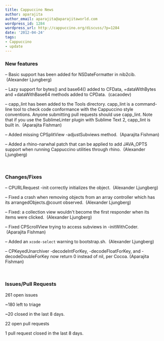 ```yaml
---
title: Cappuccino News
author: aparajita
author_email: aparajita@aparajitaworld.com
wordpress_id: 1284
wordpress_url: http://cappuccino.org/discuss/?p=1284
date: '2012-04-24'
tags:
- Cappuccino
- update
---
```



### New features

 &ndash; Basic support has been added for NSDateFormatter in nib2cib. &nbsp;(Alexander Ljungberg)

&ndash; Lazy support for bytes() and base64() added to CFData, +dataWithBytes and +dataWithBase64 methods added to CPData. &nbsp;(cacaodev)

&ndash; capp_lint has been added to the Tools directory. capp_lint is a command-line tool to check code conformance with the Cappuccino style conventions. Anyone submitting pull requests should use capp_lint. Note that if you use the SublimeLinter plugin with Sublime Text 2, capp_lint is built in. &nbsp;(Aparajita Fishman)

&ndash; Added missing CPSplitView -adjustSubviews method. &nbsp;(Aparajita Fishman)

&ndash; Added a&nbsp;rhino-narwhal patch that can be applied to add JAVA_OPTS support when running Cappuccino utilities through rhino. &nbsp;(Alexander Ljungberg)

&nbsp;

### Changes/Fixes

 &ndash; CPURLRequest -init correctly initializes the object. &nbsp;(Alexander Ljungberg)

&ndash;&nbsp;Fixed a crash when removing objects from an array controller which has its arrangedObjects.@count observed. &nbsp;(Alexander Ljungberg)

&ndash;&nbsp;Fixed: a collection view wouldn't become the first responder when its items were clicked. &nbsp;(Alexander Ljungberg)

&ndash; Fixed CPScrollView trying to access subviews in -initWithCoder. &nbsp;(Aparajita Fishman)

&ndash;&nbsp;Added an `xcode-select` warning to bootstrap.sh. &nbsp;(Alexander Ljungberg)

&ndash; CPKeyedUnarchiver -decodeIntForKey, -decodeFloatForKey, and -decodeDoubleForKey now return 0 instead of nil, per Cocoa. (Aparajita Fishman)

&nbsp;

### Issues/Pull Requests

 261 open issues

~180 left to triage

~20 closed in the last 8 days.

22 open pull requests

1 pull request closed in the last 8 days.



